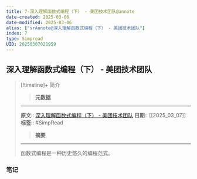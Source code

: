 ```yaml
---
title: 7-深入理解函数式编程（下） - 美团技术团队@annote
date-created: 2025-03-06
date-modified: 2025-03-06
alias: ["srAnnote@深入理解函数式编程（下） - 美团技术团队"]
index: 7
type: Simpread
UID: 20250307021959
---
```


## 深入理解函数式编程（下） - 美团技术团队

> [!timeline]+ 简介
>
> > **元数据**
>
> ---
> **原文**:: [深入理解函数式编程（下） - 美团技术团队](https://tech.meituan.com/2022/10/13/dive-into-functional-programming-02.html)
> **日期**:: [[2025_03_07]]
> **标签**:: #SimpRead
>
> > **摘要**
>
> ---
> 函数式编程是一种历史悠久的编程范式。

### 笔记

